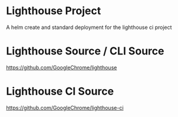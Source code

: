 # Lighthouse Project
A helm create and standard deployment for the lighthouse ci project

# Lighthouse Source / CLI Source
https://github.com/GoogleChrome/lighthouse

# Lighthouse CI Source
https://github.com/GoogleChrome/lighthouse-ci
